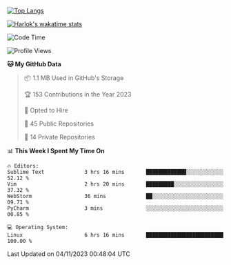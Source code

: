 [![Top Langs](https://github-readme-stats.vercel.app/api/top-langs/?username=remisiki&theme=dracula&layout=compact&hide=Jupyter%20Notebook,CSS,HTML&langs_count=10&exclude_repo=GMM-Demux-GUI)](https://github.com/anuraghazra/github-readme-stats)

[![Harlok's wakatime stats](https://github-readme-stats.vercel.app/api/wakatime?username=@remisiki&theme=dracula&layout=compact&langs_count=10&hide=other,html,css,text,json,markdown,jupyter)](https://github.com/anuraghazra/github-readme-stats)

<!--START_SECTION:waka-->
![Code Time](http://img.shields.io/badge/Code%20Time-529%20hrs%2023%20mins-blue)

![Profile Views](http://img.shields.io/badge/Profile%20Views-81-blue)

**🐱 My GitHub Data** 

> 📦 1.1 MB Used in GitHub's Storage 
 > 
> 🏆 153 Contributions in the Year 2023
 > 
> 💼 Opted to Hire
 > 
> 📜 45 Public Repositories 
 > 
> 🔑 14 Private Repositories 
 > 
📊 **This Week I Spent My Time On** 

```text
🔥 Editors: 
Sublime Text             3 hrs 16 mins       █████████████░░░░░░░░░░░░   52.12 % 
Vim                      2 hrs 20 mins       █████████░░░░░░░░░░░░░░░░   37.32 % 
WebStorm                 36 mins             ██░░░░░░░░░░░░░░░░░░░░░░░   09.71 % 
PyCharm                  3 mins              ░░░░░░░░░░░░░░░░░░░░░░░░░   00.85 % 

💻 Operating System: 
Linux                    6 hrs 16 mins       █████████████████████████   100.00 % 
```


 Last Updated on 04/11/2023 00:48:04 UTC
<!--END_SECTION:waka-->
